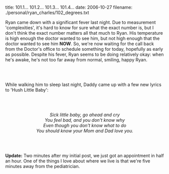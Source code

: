 title: 101.1... 101.2... 101.3... 101.4...
date: 2006-10-27
filename: ./personal/ryan_charles/102_degrees.txt


Ryan came down with a significant fever last night.  Due to measurement 
'complexities', it's hard to know for sure what the exact number is, but I 
don't think the exact number matters all that much to Ryan. His 
temperature is high enough the doctor wanted to see him, but not high 
enough that the doctor wanted to see him <b>NOW</b>. So, we're now waiting 
for the call back from the Doctor's office to schedule something for 
today, hopefully as early as possible. Despite his fever, Ryan seems to be 
doing relatively okay: when he's awake, he's not too far away from normal, 
smiling, happy Ryan.

<br><Br>

While walking him to sleep last night, Daddy came up with a few new lyrics 
to 'Hush Little Baby':

<br><Br>

<center><i>Sick little baby, go ahead and cry<br>
You feel bad, and you don't know why<br>
Even though you don't know what to do<br>
You should know your Mom and Dad love you.<br>
</i></center>

<br><br>

<b>Update:</b> Two minutes after my initial post, we just got an 
appointment in half an hour. One of the things I love about where we live 
is that we're five minutes away from the pediatrician.
